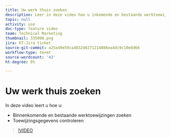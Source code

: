 ```yaml
---
title: Uw werk thuis zoeken
description: Leer in deze video hoe u inkomende en bestaande werktoewijzingen kunt zoeken en toewijzingsgegevens kunt bekijken.
topic: null
activity: use
doc-type: feature video
team: Technical Marketing
thumbnail: 335098.png
jira: KT-Jira ticket
source-git-commit: a25a49e59ca483246271214886ea4dc9c10e8d66
workflow-type: tm+mt
source-wordcount: '43'
ht-degree: 0%

---
```


# Uw werk thuis zoeken

In deze video leert u hoe u:

* Binnenkomende en bestaande werktoewijzingen zoeken
* Toewijzingsgegevens controleren

>[!VIDEO](https://video.tv.adobe.com/v/335098/?quality=12&learn=on)
